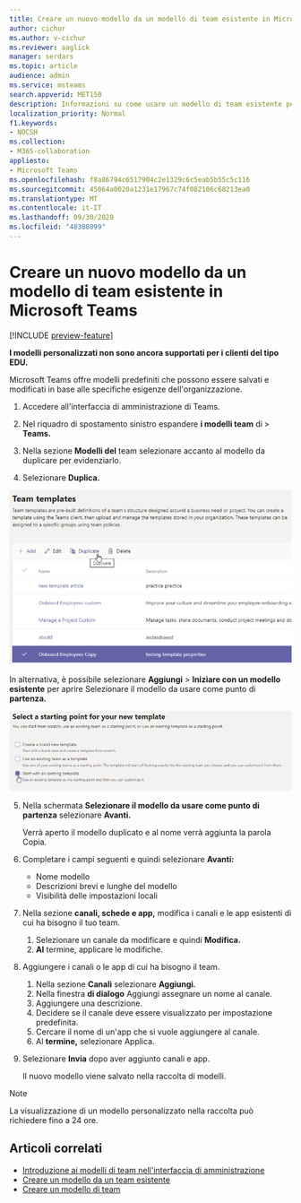 ```yaml
---
title: Creare un nuovo modello da un modello di team esistente in Microsoft Teams
author: cichur
ms.author: v-cichur
ms.reviewer: aaglick
manager: serdars
ms.topic: article
audience: admin
ms.service: msteams
search.appverid: MET150
description: Informazioni su come usare un modello di team esistente per creare un nuovo modello di team in Microsoft Teams.
localization_priority: Normal
f1.keywords:
- NOCSH
ms.collection:
- M365-collaboration
appliesto:
- Microsoft Teams
ms.openlocfilehash: f8a86794c6517904c2e1329c6c5eab5b55c5c116
ms.sourcegitcommit: 45064a0020a1231e17967c74f082106c68213ea0
ms.translationtype: MT
ms.contentlocale: it-IT
ms.lasthandoff: 09/30/2020
ms.locfileid: "48308099"
---
```

# <a name="create-a-new-template-from-an-existing-team-template-in-microsoft-teams"></a>Creare un nuovo modello da un modello di team esistente in Microsoft Teams

[!INCLUDE [preview-feature](includes/preview-feature.md)]

**I modelli personalizzati non sono ancora supportati per i clienti del tipo EDU.**

Microsoft Teams offre modelli predefiniti che possono essere salvati e modificati in base alle specifiche esigenze dell'organizzazione.

1. Accedere all'interfaccia di amministrazione di Teams.

2. Nel riquadro di spostamento sinistro espandere **i modelli team** di  >  **Teams.**

3. Nella sezione **Modelli del** team selezionare accanto al modello da duplicare per evidenziarlo.

4. Selezionare **Duplica.**

![Immagine della finestra di dialogo Modelli di Team con Aggiungi evidenziato.](media/template-duplicate.png)

In alternativa, è possibile selezionare **Aggiungi**  >  **Iniziare con un modello esistente** per aprire Selezionare il modello da usare come punto di **partenza.**

![Immagine della schermata iniziale dei modelli del team con Iniziare con un modello esistente evidenziato.](media/template-start-existing-template.png)

5. Nella schermata **Selezionare il modello da usare come punto di partenza** selezionare **Avanti.**

    Verrà aperto il modello duplicato e al nome verrà aggiunta la parola Copia. 

6. Completare i campi seguenti e quindi selezionare **Avanti:**
    - Nome modello
    - Descrizioni brevi e lunghe del modello
    - Visibilità delle impostazioni locali  

7. Nella sezione **canali, schede e app,** modifica i canali e le app esistenti di cui ha bisogno il tuo team.

    1. Selezionare un canale da modificare e quindi **Modifica.**
    2. **Al** termine, applicare le modifiche.

8. Aggiungere i canali o le app di cui ha bisogno il team.

    1. Nella sezione **Canali** selezionare **Aggiungi.**
    2. Nella finestra **di dialogo** Aggiungi assegnare un nome al canale.
    3. Aggiungere una descrizione.
    4. Decidere se il canale deve essere visualizzato per impostazione predefinita.
    5. Cercare il nome di un'app che si vuole aggiungere al canale.
    6. Al **termine,** selezionare Applica.

7. Selezionare **Invia** dopo aver aggiunto canali e app.

    Il nuovo modello viene salvato nella raccolta di modelli.

> [!Note]
> La visualizzazione di un modello personalizzato nella raccolta può richiedere fino a 24 ore.

## <a name="related-articles"></a>Articoli correlati

- [Introduzione ai modelli di team nell'interfaccia di amministrazione](get-started-with-teams-templates-in-the-admin-console.md)
- [Creare un modello da un team esistente](create-template-from-existing-team.md)
- [Creare un modello di team](create-a-team-template.md)